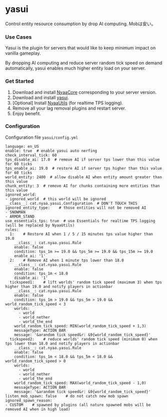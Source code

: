 # yasui
Control entity resource consumption by drop AI computing. Mobは安い。

### Use Cases

Yasui is the plugin for servers that would like to keep minimum impact on vanilla gameplay.

By dropping AI computing and reduce server random tick speed on demand automatically, yasui enables much higher entity load on your server.

### Get Started

1. Download and install [NyaaCore](https://github.com/NyaaCat/NyaaCore/releases) corresponding to your server version.
2. Download and install [yasui](https://github.com/NyaaCat/Yasui/releases).
3. [Optional] Install [NyaaUtils](https://github.com/NyaaCat/NyaaUtils/releases) (for realtime TPS logging).
4. Remove all your lag removal plugins and restart server.
5. Enjoy benefit.

### Configuration

Configuration file `yasui/config.yml`

```
language: en_US
enable: true  # enable yasui auto nerfing
check_interval_tick: 60
tps_disable_ai: 17.0  # remove AI if server tps lower than this value for 60 ticks
tps_enable_ai: 19.0  # restore AI if server tps higher than this value for 60 ticks
world_entity: 2400  # allow disable AI when entity amount greater than this value
chunk_entity: 3  # remove AI for chunks containing more entities than this value
ignored_world:
- ignored_world  # this world will be ignored
__class__: cat.nyaa.yasui.Configuration  # DON'T TOUCH THIS
ignored_entity_type:    # those entities will not be removed AI                                                                                                                       
- SNOWMAN
- ARMOR_STAND
use_essentials_tps: true  # use Essentials for realtime TPS logging (will be replaced by NyaaUtils)
rules:
  1:    # Restore AI when 1 / 5 / 15 minutes tps value higher than 19.0
    __class__: cat.nyaa.yasui.Rule
    enable: false
    condition: tps_1m >= 19.0 && tps_5m >= 19.0 && tps_15m >= 19.0
    enable_ai: '1'
  2:    # Remove AI when 1 minute tps lower than 18.0
    __class__: cat.nyaa.yasui.Rule
    enable: false
    condition: tps_1m < 18.0
    disable_ai: '1'
  tickspeed1:    # lift worlds' random tick speed (maximum 3) when tps higher than 19.0 and notify players in actionbar
    __class__: cat.nyaa.yasui.Rule
    enable: false
    condition: tps_1m > 19.0 && tps_5m > 19.0 && world_random_tick_speed < 3
    worlds:
      - world
      - world_nether
      - world_the_end
    world_random_tick_speed: MIN(world_random_tick_speed + 1,3)
    messageType: ACTION_BAR
    message: '&arandom tick speed&r: &9{world_random_tick_speed}'
  tickspeed2:    # reduce worlds' random tick speed (minimum 0) when tps lower than 18.0 and notify players in actionbar
    __class__: cat.nyaa.yasui.Rule
    enable: false
    condition: tps_1m < 18.0 && tps_5m < 18.0 && world_random_tick_speed > 0
    worlds:
      - world
      - world_nether
      - world_the_end
    world_random_tick_speed: MAX(world_random_tick_speed - 1,0)
    messageType: ACTION_BAR
    message: '&arandom tick speed&r: &9{world_random_tick_speed}'
listen_mob_spawn: false    # do not catch new mob spawn
ignored_spawn_reason:
- CUSTOM    # spawned by plugins (all nature spawned mobs will be removed AI when in high load)
```


